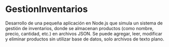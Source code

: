 # GestionInventarios
Desarrollo de una pequeña aplicación en Node.js que simula un sistema de gestión de inventarios, donde se almacenan productos (como nombre, precio, cantidad, etc.) en archivos JSON. Se puede agregar, leer, modificar y eliminar productos sin utilizar base de datos, solo archivos de texto plano.
